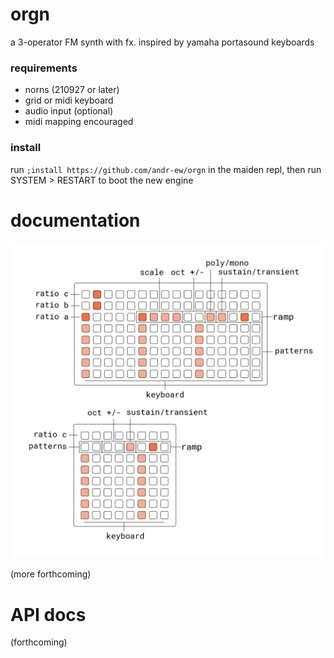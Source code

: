 # orgn
a 3-operator FM synth with fx. inspired by yamaha portasound keyboards


### requirements

- norns (210927 or later)
- grid or midi keyboard
- audio input (optional)
- midi mapping encouraged

### install

run `;install https://github.com/andr-ew/orgn` in the maiden repl, then run SYSTEM > RESTART to boot the new engine

# documentation

![orgn docs](lib/doc/orgn.png)

(more forthcoming)

# API docs

(forthcoming)
